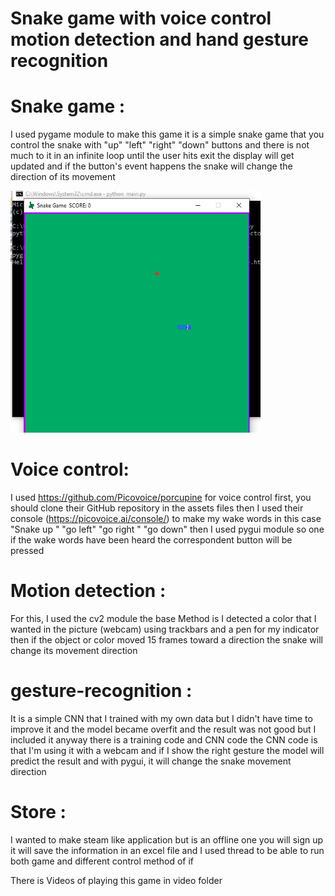 # Snake game with voice control motion detection and hand gesture recognition
 
# Snake game : 
I used pygame module to make this game it is a simple snake game that you control the snake with "up" "left" "right" "down" buttons and there is not much to it 
in an infinite loop until the user hits exit the display will get updated and if the button's event happens the snake will change the direction of its movement 

<img src="Pic/Snake.png" width="400" class="center" />

# Voice control: 
I used https://github.com/Picovoice/porcupine for voice control 
first, you should clone their GitHub repository in the assets files then I used their console (https://picovoice.ai/console/) to make my wake words in this case "Snake up " "go left" "go right " "go down" then I used pygui module so one if the wake words have been heard the correspondent button will be pressed 

# Motion detection : 
For this, I used the cv2 module 
the base Method is I detected a color that I wanted in the picture (webcam) using trackbars and a pen for my indicator then if the object or color moved 15 frames toward a direction the snake will change its movement direction
# gesture-recognition : 
It is a simple CNN that I trained with my own data but I didn't have time to improve it and the model became overfit and the result was not good but I included it anyway 
there is a training code and CNN code the CNN code is that I'm using it with a webcam and if I show the right gesture the model will predict the result and with pygui, it will change the snake movement direction
# Store : 
I wanted to make steam like application but is an offline one you will sign up it will save the information in an excel file and I used thread to be able to run both game and different control method of if 

There is Videos of playing this game in video folder
